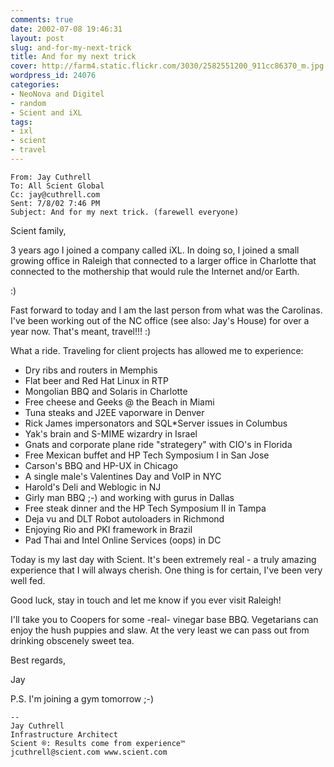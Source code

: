 ```yaml
---
comments: true
date: 2002-07-08 19:46:31
layout: post
slug: and-for-my-next-trick
title: And for my next trick
cover: http://farm4.static.flickr.com/3030/2582551200_911cc86370_m.jpg
wordpress_id: 24076
categories:
- NeoNova and Digitel
- random
- Scient and iXL
tags:
- ixl
- scient
- travel
---
```


<a href="http://www.flickr.com/photos/jcuthrell/11394363596/" title="Scient by qthrul, on Flickr"></a>
    
    From: Jay Cuthrell
    To: All Scient Global
    Cc: jay@cuthrell.com
    Sent: 7/8/02 7:46 PM
    Subject: And for my next trick. (farewell everyone)


Scient family,

3 years ago I joined a company called iXL. In doing so, I joined a small growing office in Raleigh that connected to a larger office in Charlotte that connected to the mothership that would rule the Internet and/or Earth.

:)

Fast forward to today and I am the last person from what was the Carolinas. I've been working out of the NC office (see also: Jay's House) for over a year now. That's meant, travel!!! :)

What a ride. Traveling for client projects has allowed me to experience:
    
- Dry ribs and routers in Memphis
- Flat beer and Red Hat Linux in RTP
- Mongolian BBQ and Solaris in Charlotte
- Free cheese and Geeks @ the Beach in Miami
- Tuna steaks and J2EE vaporware in Denver
- Rick James impersonators and SQL*Server issues in Columbus
- Yak's brain and S-MIME wizardry in Israel
- Gnats and corporate plane ride "strategery" with CIO's in Florida
- Free Mexican buffet and HP Tech Symposium I in San Jose
- Carson's BBQ and HP-UX in Chicago
- A single male's Valentines Day and VoIP in NYC
- Harold's Deli and Weblogic in NJ
- Girly man BBQ ;-) and working with gurus in Dallas
- Free steak dinner and the HP Tech Symposium II in Tampa
- Deja vu and DLT Robot autoloaders in Richmond
- Enjoying Rio and PKI framework in Brazil
- Pad Thai and Intel Online Services (oops) in DC


Today is my last day with Scient. It's been extremely real - a truly amazing experience that I will always cherish. One thing is for certain, I've been very well fed.

Good luck, stay in touch and let me know if you ever visit Raleigh!

I'll take you to Coopers for some -real- vinegar base BBQ. Vegetarians can enjoy the hush puppies and slaw. At the very least we can pass out from drinking obscenely sweet tea.

Best regards,

Jay

P.S. I'm joining a gym tomorrow ;-)
  
    --
    Jay Cuthrell
    Infrastructure Architect
    Scient ®: Results come from experience™
    jcuthrell@scient.com www.scient.com
